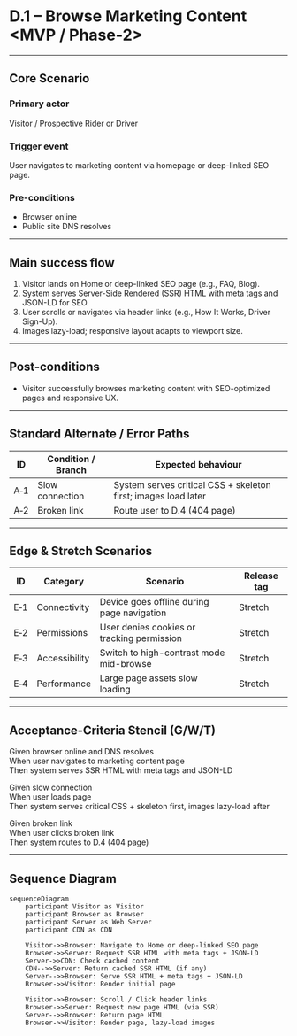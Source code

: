 # D.1 – Browse Marketing Content <MVP / Phase-2>

---

## Core Scenario

### Primary actor  
Visitor / Prospective Rider or Driver

### Trigger event  
User navigates to marketing content via homepage or deep-linked SEO page.

### Pre-conditions  
* Browser online  
* Public site DNS resolves

---

## Main success flow

1. Visitor lands on Home or deep-linked SEO page (e.g., FAQ, Blog).  
2. System serves Server-Side Rendered (SSR) HTML with meta tags and JSON-LD for SEO.  
3. User scrolls or navigates via header links (e.g., How It Works, Driver Sign-Up).  
4. Images lazy-load; responsive layout adapts to viewport size.

---

## Post-conditions  

* Visitor successfully browses marketing content with SEO-optimized pages and responsive UX.

---

## Standard Alternate / Error Paths  

| ID  | Condition / Branch               | Expected behaviour                               |
|------|--------------------------------|------------------------------------------------|
| A‑1  | Slow connection                 | System serves critical CSS + skeleton first; images load later |
| A‑2  | Broken link                    | Route user to D.4 (404 page)                     |

---

## Edge & Stretch Scenarios  

| ID  | Category       | Scenario                                         | Release tag |
|------|----------------|-------------------------------------------------|-------------|
| E‑1  | Connectivity   | Device goes offline during page navigation       | Stretch     |
| E‑2  | Permissions    | User denies cookies or tracking permission       | Stretch     |
| E‑3  | Accessibility  | Switch to high-contrast mode mid-browse          | Stretch     |
| E‑4  | Performance    | Large page assets slow loading                     | Stretch     |

---

## Acceptance-Criteria Stencil (G/W/T)

Given browser online and DNS resolves  
When user navigates to marketing content page  
Then system serves SSR HTML with meta tags and JSON-LD  

Given slow connection  
When user loads page  
Then system serves critical CSS + skeleton first, images lazy-load after  

Given broken link  
When user clicks broken link  
Then system routes to D.4 (404 page)

---

## Sequence Diagram

```mermaid
sequenceDiagram
    participant Visitor as Visitor
    participant Browser as Browser
    participant Server as Web Server
    participant CDN as CDN

    Visitor->>Browser: Navigate to Home or deep-linked SEO page
    Browser->>Server: Request SSR HTML with meta tags + JSON-LD
    Server->>CDN: Check cached content
    CDN-->>Server: Return cached SSR HTML (if any)
    Server-->>Browser: Serve SSR HTML + meta tags + JSON-LD
    Browser->>Visitor: Render initial page

    Visitor->>Browser: Scroll / Click header links
    Browser->>Server: Request new page HTML (via SSR)
    Server-->>Browser: Return page HTML
    Browser->>Visitor: Render page, lazy-load images
